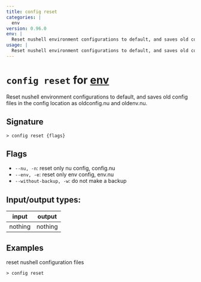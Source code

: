 ```yaml
---
title: config reset
categories: |
  env
version: 0.96.0
env: |
  Reset nushell environment configurations to default, and saves old config files in the config location as oldconfig.nu and oldenv.nu.
usage: |
  Reset nushell environment configurations to default, and saves old config files in the config location as oldconfig.nu and oldenv.nu.
---
```

<!-- This file is automatically generated. Please edit the command in https://github.com/nushell/nushell instead. -->

# `config reset` for [env](/commands/categories/env.md)

<div class='command-title'>Reset nushell environment configurations to default, and saves old config files in the config location as oldconfig.nu and oldenv.nu.</div>

## Signature

```> config reset {flags} ```

## Flags

 -  `--nu, -n`: reset only nu config, config.nu
 -  `--env, -e`: reset only env config, env.nu
 -  `--without-backup, -w`: do not make a backup


## Input/output types:

| input   | output  |
| ------- | ------- |
| nothing | nothing |

## Examples

reset nushell configuration files
```nu
> config reset

```
